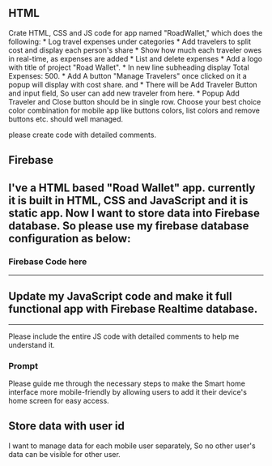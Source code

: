 ## HTML
Crate HTML, CSS and JS code for app named "RoadWallet," which does the following:
    * Log travel expenses under categories
    * Add travelers to split cost and display each person's share
    * Show how much each traveler owes in real-time, as expenses are added
    * List and delete expenses
    * Add a logo with title of project "Road Wallet".
    * In new line subheading display Total Expenses: 500.
    * Add A button "Manage Travelers" once clicked on it a popup will display with cost share. and 
    * There will be Add Traveler Button and input field, So user can add new traveler from here.
    * Popup Add Traveler and Close button should be in single row.
Choose your best choice color combination for mobile app like buttons colors, list colors and remove buttons etc. should well managed.

please create code with detailed comments.

## Firebase

I've a HTML based "Road Wallet" app. currently it is built in HTML, CSS and JavaScript and it is static app.
Now I want to store data into Firebase database. So please use my firebase database configuration as below:
-----
### Firebase Code here 
-------
Update my JavaScript code and make it full functional app with Firebase Realtime database.
------
----

Please include the entire JS code with detailed comments to help me understand it.

### Prompt
Please guide me through the necessary steps to make the Smart home interface more mobile-friendly 
by allowing users to add it their device's home screen for easy access.

## Store data with user id
I want to manage data for each mobile user separately, So no other user's data can be visible for other user.
